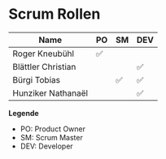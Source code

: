 # Scrum Rollen

| Name               | PO | SM | DEV |
|--------------------|----|----|-----|
| Roger Kneubühl     | ✅  |    |     |
| Blättler Christian |    |    | ✅   |
| Bürgi Tobias       |    | ✅  | ✅   |
| Hunziker Nathanaël |    |    | ✅   |

**Legende**
- PO: Product Owner
- SM: Scrum Master
- DEV: Developer
